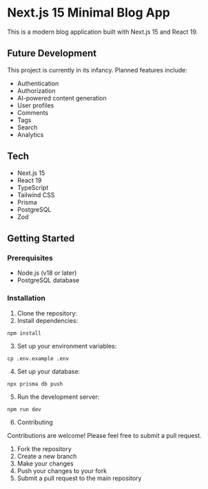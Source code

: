# Next.js 15 Minimal Blog App

This is a modern blog application built with Next.js 15 and React 19.

## Future Development

This project is currently in its infancy. Planned features include:

- Authentication
- Authorization
- AI-powered content generation
- User profiles
- Comments
- Tags
- Search
- Analytics

## Tech

- Next.js 15
- React 19
- TypeScript
- Tailwind CSS
- Prisma
- PostgreSQL
- Zod

## Getting Started

### Prerequisites

- Node.js (v18 or later)
- PostgreSQL database

### Installation

1. Clone the repository:
2. Install dependencies:

```shellscript
npm install
```

3. Set up your environment variables:

```shellscript
cp .env.example .env
```

4. Set up your database:

```shellscript
npx prisma db push
```

5. Run the development server:

```shellscript
npm run dev
```

6. Contributing

Contributions are welcome! Please feel free to submit a pull request.

1. Fork the repository
2. Create a new branch
3. Make your changes
4. Push your changes to your fork
5. Submit a pull request to the main repository
